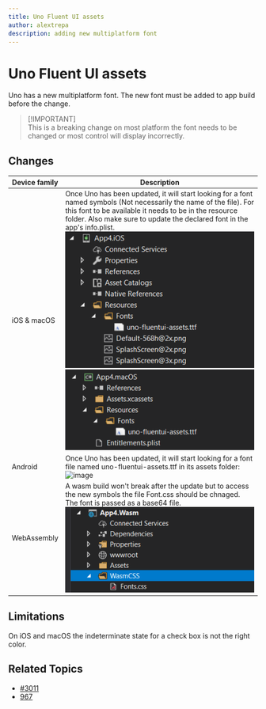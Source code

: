 ```yaml
---
title: Uno Fluent UI assets
author: alextrepa
description: adding new multiplatform font
---
```


# Uno Fluent UI assets
Uno has a new multiplatform font. The new font must be added to app build before the change.

> [!IMPORTANT] \
This is a breaking change on most platform the font needs to be changed or most control will display incorrectly.


## Changes

| Device family | Description   |
| -- | -- |
| iOS & macOS | Once Uno has been updated, it will start looking for a font named symbols (Not necessarily the name of the file). For this font to be available it needs to be in the resource folder. Also make sure to update the declared font in the app's info.plist.  ![image](Assets/font-ios.png) ![image](Assets/font-macos.png) |
| Android | Once Uno has been updated, it will start looking for a font file named uno-fluentui-assets.ttf in its assets folder:  ![image](Assets/font-android.png) |
| WebAssembly | A wasm build won't break after the update but to access the new symbols the file Font.css should be chnaged. The font is passed as a base64 file. ![image](Assets/font-wasm.png) |

## Limitations
On iOS and macOS the indeterminate state for a check box is not the right color.


## Related Topics
- [#3011](https://github.com/unoplatform/uno/issues/3011)
- [967](https://github.com/unoplatform/uno/issues/967)
